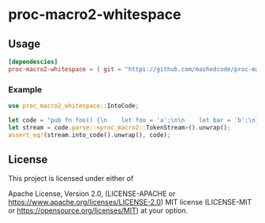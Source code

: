 # proc-macro2-whitespace

## Usage

```toml
[dependescies]
proc-macro2-whitespace = { git = "https://github.com/mashedcode/proc-macro2-whitespace" }
```

### Example

```rust
use proc_macro2_whitespace::IntoCode;

let code = "pub fn foo() {\n    let foo = 'a';\n\n    let bar = 'b';\n}\n";
let stream = code.parse::<proc_macro2::TokenStream>().unwrap();
assert_eq!(stream.into_code().unwrap(), code);
```

## License

This project is licensed under either of

Apache License, Version 2.0, (LICENSE-APACHE or https://www.apache.org/licenses/LICENSE-2.0)
MIT license (LICENSE-MIT or https://opensource.org/licenses/MIT)
at your option.
